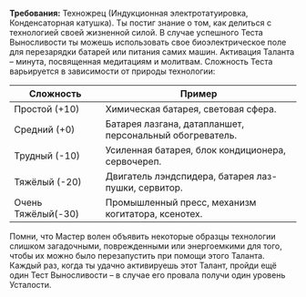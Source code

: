 **Требования:** Техножрец (Индукционная электротатуировка, Конденсаторная катушка).
Ты постиг знание о том, как делиться с технологией своей жизненной силой. В случае успешного Теста Выносливости ты можешь использовать свое биоэлектрическое поле для перезарядки батарей или питания самих машин. Активация Таланта – минута, посвященная медитациям и молитвам. Сложность Теста варьируется в зависимости от природы технологии:

| Сложность          | Пример                                                   |
| ------------------ | -------------------------------------------------------- |
| Простой (+10)      | Химическая батарея, световая сфера.                      |
| Средний (+0)       | Батарея лазгана, датапланшет, персональный обогреватель. |
| Трудный (-10)      | Усиленная батарея, блок кондиционера, сервочереп.        |
| Тяжёлый (-20)      | Двигатель лэндспидера, батарея лаз-пушки, сервитор.      |
| Очень Тяжёлый(-30) | Промышленный пресс, механизм когитатора, ксенотех.       |
Помни, что Мастер волен объявить некоторые образцы технологии слишком загадочными, поврежденными или энергоемкими для того, чтобы их можно было перезапустить при помощи этого Таланта. Каждый раз, когда ты удачно активируешь этот Талант, пройди ещё один Тест Выносливости – в случае его провала получи один уровень Усталости.